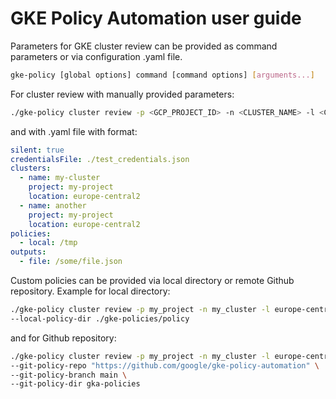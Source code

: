 # GKE Policy Automation user guide

Parameters for GKE cluster review can be provided as command parameters or via configuration .yaml file.

```sh
gke-policy [global options] command [command options] [arguments...]
```

For cluster review with manually provided parameters:

```sh
./gke-policy cluster review -p <GCP_PROJECT_ID> -n <CLUSTER_NAME> -l <CLUSTER_LOCATION>
```

and with .yaml file with format:

```yaml
silent: true
credentialsFile: ./test_credentials.json
clusters:
  - name: my-cluster
    project: my-project
    location: europe-central2
  - name: another
    project: my-project
    location: europe-central2
policies:
  - local: /tmp
outputs:
  - file: /some/file.json
```

Custom policies can be provided via local directory or remote Github repository.
Example for local directory:

```sh
./gke-policy cluster review -p my_project -n my_cluster -l europe-central2-a \
--local-policy-dir ./gke-policies/policy
```

and for Github repository:

```sh
./gke-policy cluster review -p my_project -n my_cluster -l europe-central2-a \
--git-policy-repo "https://github.com/google/gke-policy-automation" \
--git-policy-branch main \
--git-policy-dir gka-policies
```